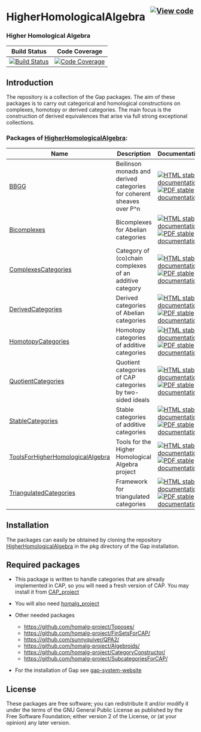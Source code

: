 <!-- BEGIN HEADER -->
# HigherHomologicalAlgebra&ensp;<sup><sup>[![View code][code-img]][code-url]</sup></sup>

### Higher Homological Algebra

| Build Status | Code Coverage |
| ------------ | ------------- |
| [![Build Status][tests-img]][tests-url] | [![Code Coverage][codecov-img]][codecov-url] |

<!-- END HEADER -->

Introduction
------------
The repository is a collection of the Gap packages. The aim of these packages is to carry out categorical and homological constructions on complexes, homotopy or derived categories. The main focus is the construction of derived equivalences that arise via full strong exceptional collections.

<!-- BEGIN FOOTER -->
### Packages of [HigherHomologicalAlgebra](/../../):
| Name | Description | Documentation |
| ---- | ----------- | ------------- |
| [BBGG](BBGG#readme) | Beilinson monads and derived categories for coherent sheaves over P^n | [![HTML stable documentation][html-BBGG-img]][html-BBGG-url] [![PDF stable documentation][pdf-BBGG-img]][pdf-BBGG-url] |
| [Bicomplexes](Bicomplexes#readme) | Bicomplexes for Abelian categories | [![HTML stable documentation][html-Bicomplexes-img]][html-Bicomplexes-url] [![PDF stable documentation][pdf-Bicomplexes-img]][pdf-Bicomplexes-url] |
| [ComplexesCategories](ComplexesCategories#readme) | Category of (co)chain complexes of an additive category | [![HTML stable documentation][html-ComplexesCategories-img]][html-ComplexesCategories-url] [![PDF stable documentation][pdf-ComplexesCategories-img]][pdf-ComplexesCategories-url] |
| [DerivedCategories](DerivedCategories#readme) | Derived categories of Abelian categories | [![HTML stable documentation][html-DerivedCategories-img]][html-DerivedCategories-url] [![PDF stable documentation][pdf-DerivedCategories-img]][pdf-DerivedCategories-url] |
| [HomotopyCategories](HomotopyCategories#readme) | Homotopy categories of additive categories | [![HTML stable documentation][html-HomotopyCategories-img]][html-HomotopyCategories-url] [![PDF stable documentation][pdf-HomotopyCategories-img]][pdf-HomotopyCategories-url] |
| [QuotientCategories](QuotientCategories#readme) | Quotient categories of CAP categories by two-sided ideals | [![HTML stable documentation][html-QuotientCategories-img]][html-QuotientCategories-url] [![PDF stable documentation][pdf-QuotientCategories-img]][pdf-QuotientCategories-url] |
| [StableCategories](StableCategories#readme) | Stable categories of additive categories | [![HTML stable documentation][html-StableCategories-img]][html-StableCategories-url] [![PDF stable documentation][pdf-StableCategories-img]][pdf-StableCategories-url] |
| [ToolsForHigherHomologicalAlgebra](ToolsForHigherHomologicalAlgebra#readme) | Tools for the Higher Homological Algebra project | [![HTML stable documentation][html-ToolsForHigherHomologicalAlgebra-img]][html-ToolsForHigherHomologicalAlgebra-url] [![PDF stable documentation][pdf-ToolsForHigherHomologicalAlgebra-img]][pdf-ToolsForHigherHomologicalAlgebra-url] |
| [TriangulatedCategories](TriangulatedCategories#readme) | Framework for triangulated categories | [![HTML stable documentation][html-TriangulatedCategories-img]][html-TriangulatedCategories-url] [![PDF stable documentation][pdf-TriangulatedCategories-img]][pdf-TriangulatedCategories-url] |

[html-BBGG-img]: https://img.shields.io/badge/🔗%20HTML-stable-blue.svg
[html-BBGG-url]: https://homalg-project.github.io/HigherHomologicalAlgebra/BBGG/doc/chap0_mj.html

[pdf-BBGG-img]: https://img.shields.io/badge/🔗%20PDF-stable-blue.svg
[pdf-BBGG-url]: https://homalg-project.github.io/HigherHomologicalAlgebra/BBGG/download_pdf.html


[html-Bicomplexes-img]: https://img.shields.io/badge/🔗%20HTML-stable-blue.svg
[html-Bicomplexes-url]: https://homalg-project.github.io/HigherHomologicalAlgebra/Bicomplexes/doc/chap0_mj.html

[pdf-Bicomplexes-img]: https://img.shields.io/badge/🔗%20PDF-stable-blue.svg
[pdf-Bicomplexes-url]: https://homalg-project.github.io/HigherHomologicalAlgebra/Bicomplexes/download_pdf.html


[html-ComplexesCategories-img]: https://img.shields.io/badge/🔗%20HTML-stable-blue.svg
[html-ComplexesCategories-url]: https://homalg-project.github.io/HigherHomologicalAlgebra/ComplexesCategories/doc/chap0_mj.html

[pdf-ComplexesCategories-img]: https://img.shields.io/badge/🔗%20PDF-stable-blue.svg
[pdf-ComplexesCategories-url]: https://homalg-project.github.io/HigherHomologicalAlgebra/ComplexesCategories/download_pdf.html


[html-DerivedCategories-img]: https://img.shields.io/badge/🔗%20HTML-stable-blue.svg
[html-DerivedCategories-url]: https://homalg-project.github.io/HigherHomologicalAlgebra/DerivedCategories/doc/chap0_mj.html

[pdf-DerivedCategories-img]: https://img.shields.io/badge/🔗%20PDF-stable-blue.svg
[pdf-DerivedCategories-url]: https://homalg-project.github.io/HigherHomologicalAlgebra/DerivedCategories/download_pdf.html


[html-HomotopyCategories-img]: https://img.shields.io/badge/🔗%20HTML-stable-blue.svg
[html-HomotopyCategories-url]: https://homalg-project.github.io/HigherHomologicalAlgebra/HomotopyCategories/doc/chap0_mj.html

[pdf-HomotopyCategories-img]: https://img.shields.io/badge/🔗%20PDF-stable-blue.svg
[pdf-HomotopyCategories-url]: https://homalg-project.github.io/HigherHomologicalAlgebra/HomotopyCategories/download_pdf.html


[html-QuotientCategories-img]: https://img.shields.io/badge/🔗%20HTML-stable-blue.svg
[html-QuotientCategories-url]: https://homalg-project.github.io/HigherHomologicalAlgebra/QuotientCategories/doc/chap0_mj.html

[pdf-QuotientCategories-img]: https://img.shields.io/badge/🔗%20PDF-stable-blue.svg
[pdf-QuotientCategories-url]: https://homalg-project.github.io/HigherHomologicalAlgebra/QuotientCategories/download_pdf.html


[html-StableCategories-img]: https://img.shields.io/badge/🔗%20HTML-stable-blue.svg
[html-StableCategories-url]: https://homalg-project.github.io/HigherHomologicalAlgebra/StableCategories/doc/chap0_mj.html

[pdf-StableCategories-img]: https://img.shields.io/badge/🔗%20PDF-stable-blue.svg
[pdf-StableCategories-url]: https://homalg-project.github.io/HigherHomologicalAlgebra/StableCategories/download_pdf.html


[html-ToolsForHigherHomologicalAlgebra-img]: https://img.shields.io/badge/🔗%20HTML-stable-blue.svg
[html-ToolsForHigherHomologicalAlgebra-url]: https://homalg-project.github.io/HigherHomologicalAlgebra/ToolsForHigherHomologicalAlgebra/doc/chap0_mj.html

[pdf-ToolsForHigherHomologicalAlgebra-img]: https://img.shields.io/badge/🔗%20PDF-stable-blue.svg
[pdf-ToolsForHigherHomologicalAlgebra-url]: https://homalg-project.github.io/HigherHomologicalAlgebra/ToolsForHigherHomologicalAlgebra/download_pdf.html


[html-TriangulatedCategories-img]: https://img.shields.io/badge/🔗%20HTML-stable-blue.svg
[html-TriangulatedCategories-url]: https://homalg-project.github.io/HigherHomologicalAlgebra/TriangulatedCategories/doc/chap0_mj.html

[pdf-TriangulatedCategories-img]: https://img.shields.io/badge/🔗%20PDF-stable-blue.svg
[pdf-TriangulatedCategories-url]: https://homalg-project.github.io/HigherHomologicalAlgebra/TriangulatedCategories/download_pdf.html


[tests-img]: https://github.com/homalg-project/HigherHomologicalAlgebra/actions/workflows/Tests.yml/badge.svg?branch=master
[tests-url]: https://github.com/homalg-project/HigherHomologicalAlgebra/actions/workflows/Tests.yml?query=branch%3Amaster

[codecov-img]: https://codecov.io/gh/homalg-project/HigherHomologicalAlgebra/branch/master/graph/badge.svg
[codecov-url]: https://codecov.io/gh/homalg-project/HigherHomologicalAlgebra

[code-img]: https://img.shields.io/badge/-View%20code-blue?logo=github
[code-url]: https://github.com/homalg-project/HigherHomologicalAlgebra#top
<!-- END FOOTER -->

Installation
-----------
The packages can easily be obtained by cloning the repository
[HigherHomologicalAlgebra](https://github.com/homalg-project/HigherHomologicalAlgebra)
in the pkg directory of the Gap installation.

Required packages
-----------------

* This package is written to handle categories that are already implemented in CAP, so you will need a fresh version of CAP. You may install it from [CAP_project](https://github.com/homalg-project/CAP_project)

* You will also need [homalg_project](https://github.com/homalg-project/homalg_project.git)

* Other needed packages
  - https://github.com/homalg-project/Toposes/
  - https://github.com/homalg-project/FinSetsForCAP/
  - https://github.com/sunnyquiver/QPA2/
  - https://github.com/homalg-project/Algebroids/
  - https://github.com/homalg-project/CategoryConstructor/
  - https://github.com/homalg-project/SubcategoriesForCAP/
 
* For the installation of Gap see [gap-system-website](https://www.gap-system.org)

License
-------
These packages are free software; you can redistribute it and/or modify it under the terms of the GNU General Public License as
published by the Free Software Foundation; either version 2 of the License, or (at your opinion) any later version.
